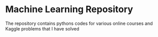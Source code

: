 # Machine Learning Repository 

The repository contains pythons codes for various online courses and Kaggle problems that I have solved
